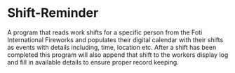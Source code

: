 # Shift-Reminder
A program that reads work shifts for a specific person from the Foti International Fireworks and populates their digital calendar with their shifts as events with details including, time, location etc.
After a shift has been completed this program will also append that shift to the workers display log and fill in available details to ensure proper record keeping.
